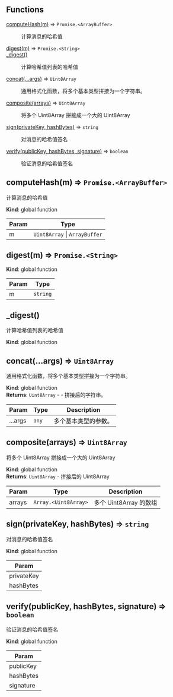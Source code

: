 ## Functions

<dl>
<dt><a href="#computeHash">computeHash(m)</a> ⇒ <code>Promise.&lt;ArrayBuffer&gt;</code></dt>
<dd><p>计算消息的哈希值</p>
</dd>
<dt><a href="#digest">digest(m)</a> ⇒ <code>Promise.&lt;String&gt;</code></dt>
<dd></dd>
<dt><a href="#_digest">_digest()</a></dt>
<dd><p>计算哈希值列表的哈希值</p>
</dd>
<dt><a href="#concat">concat(...args)</a> ⇒ <code>Uint8Array</code></dt>
<dd><p>通用格式化函数，将多个基本类型拼接为一个字符串。</p>
</dd>
<dt><a href="#composite">composite(arrays)</a> ⇒ <code>Uint8Array</code></dt>
<dd><p>将多个 Uint8Array 拼接成一个大的 Uint8Array</p>
</dd>
<dt><a href="#sign">sign(privateKey, hashBytes)</a> ⇒ <code>string</code></dt>
<dd><p>对消息的哈希值签名</p>
</dd>
<dt><a href="#verify">verify(publicKey, hashBytes, signature)</a> ⇒ <code>boolean</code></dt>
<dd><p>验证消息的哈希值签名</p>
</dd>
</dl>

<a name="computeHash"></a>

## computeHash(m) ⇒ <code>Promise.&lt;ArrayBuffer&gt;</code>
计算消息的哈希值

**Kind**: global function  

| Param | Type |
| --- | --- |
| m | <code>Uint8Array</code> \| <code>ArrayBuffer</code> | 

<a name="digest"></a>

## digest(m) ⇒ <code>Promise.&lt;String&gt;</code>
**Kind**: global function  

| Param | Type |
| --- | --- |
| m | <code>string</code> | 

<a name="_digest"></a>

## \_digest()
计算哈希值列表的哈希值

**Kind**: global function  
<a name="concat"></a>

## concat(...args) ⇒ <code>Uint8Array</code>
通用格式化函数，将多个基本类型拼接为一个字符串。

**Kind**: global function  
**Returns**: <code>Uint8Array</code> - - 拼接后的字符串。  

| Param | Type | Description |
| --- | --- | --- |
| ...args | <code>any</code> | 多个基本类型的参数。 |

<a name="composite"></a>

## composite(arrays) ⇒ <code>Uint8Array</code>
将多个 Uint8Array 拼接成一个大的 Uint8Array

**Kind**: global function  
**Returns**: <code>Uint8Array</code> - 拼接后的 Uint8Array  

| Param | Type | Description |
| --- | --- | --- |
| arrays | <code>Array.&lt;Uint8Array&gt;</code> | 多个 Uint8Array 的数组 |

<a name="sign"></a>

## sign(privateKey, hashBytes) ⇒ <code>string</code>
对消息的哈希值签名

**Kind**: global function  

| Param |
| --- |
| privateKey | 
| hashBytes | 

<a name="verify"></a>

## verify(publicKey, hashBytes, signature) ⇒ <code>boolean</code>
验证消息的哈希值签名

**Kind**: global function  

| Param |
| --- |
| publicKey | 
| hashBytes | 
| signature | 

